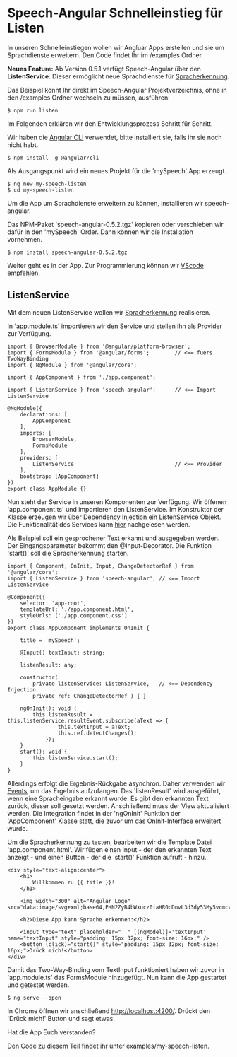 # Speech-Angular Schnelleinstieg für Listen

In unseren Schnelleinstiegen wollen wir Angluar Apps erstellen und sie um Sprachdienste erweitern. Den Code findet Ihr im /examples Ordner.

**Neues Feature:**
Ab Version 0.5.1 verfügt Speech-Angular über den **ListenService**. Dieser ermöglicht neue Sprachdienste für [Spracherkennung](https://de.wikipedia.org/wiki/Spracherkennung).

Das Beispiel könnt Ihr direkt im Speech-Angular Projektverzeichnis, ohne in den /examples Ordner wechseln zu müssen, ausführen:

	$ npm run listen

Im Folgenden erklären wir den Entwicklungsprozess Schritt für Schritt.

Wir haben die [Angular CLI](https://github.com/angular/angular-cli/wiki) verwendet, bitte installiert sie, falls ihr sie noch nicht habt.

    $ npm install -g @angular/cli

Als Ausgangspunkt wird ein neues Projekt für die 'mySpeech' App erzeugt.

    $ ng new my-speech-listen
    $ cd my-speech-listen

Um die App um Sprachdienste erweitern zu können, installieren wir speech-angular.

Das NPM-Paket 'speech-angular-0.5.2.tgz' kopieren oder verschieben wir dafür in den 'mySpeech' Order. Dann können wir die Installation vornehmen.

    $ npm install speech-angular-0.5.2.tgz

Weiter geht es in der App. Zur Programmierung können wir [VScode](https://code.visualstudio.com/) empfehlen.

## ListenService

Mit dem neuen ListenService wollen wir [Spracherkennung](https://de.wikipedia.org/wiki/Spracherkennung) realisieren.

In 'app.module.ts' importieren wir den Service und stellen ihn als Provider zur Verfügung. 

    import { BrowserModule } from '@angular/platform-browser';
    import { FormsModule } from '@angular/forms';        // <== fuers TwoWayBinding
    import { NgModule } from '@angular/core';

    import { AppComponent } from './app.component';

    import { ListenService } from 'speech-angular';      // <== Import ListenService

    @NgModule({
        declarations: [
            AppComponent
        ],
        imports: [
            BrowserModule,
            FormsModule
        ],
        providers: [
            ListenService                                // <== Provider
        ],
        bootstrap: [AppComponent]
    })
    export class AppModule {}

Nun steht der Service in unseren Komponenten zur Verfügung. 
Wir öffenen 'app.component.ts' und importieren den ListenService. Im Konstruktor der Klasse erzeugen wir über Dependency Injection ein ListenService Objekt. Die Funktionalität des Services kann [hier](https://lingualogic.de/speech-angular/docs/latest/api/classes/speech_listen.listenservice.html) nachgelesen werden.

Als Beispiel soll ein gesprochener Text erkannt und ausgegeben werden. Der Eingangsparameter bekommt den @Input-Decorator.
Die Funktion 'start()' soll die Spracherkennung starten.

    import { Component, OnInit, Input, ChangeDetectorRef } from '@angular/core';
    import { ListenService } from 'speech-angular'; // <== Import ListenService

    @Component({
        selector: 'app-root',
        templateUrl: './app.component.html',
        styleUrls: ['./app.component.css']
    })
    export class AppComponent implements OnInit {

        title = 'mySpeech';

        @Input() textInput: string;

        listenResult: any;

        constructor(
            private listenService: ListenService,   // <== Dependency Injection
            private ref: ChangeDetectorRef ) { }

        ngOnInit(): void {
            this.listenResult = this.listenService.resultEvent.subscribe(aText => {
                    this.textInput = aText;
                    this.ref.detectChanges();
                });
        }
        start(): void {
            this.listenService.start();
        }
    }

Allerdings erfolgt die Ergebnis-Rückgabe asynchron. 
Daher verwenden wir [Events](https://lingualogic.de/speech-angular/docs/latest/api/classes/speech_listen.listenservice.html#mlistenresultevent), um das Ergebnis aufzufangen. 
Das 'listenResult' wird ausgeführt, wenn eine Spracheingabe erkannt wurde. Es gibt den erkannten Text zurück, dieser soll gesetzt werden. Anschließend muss der View aktualisiert werden.
Die Integration findet in der 'ngOnInit' Funktion der 'AppComponent' Klasse statt, die zuvor um das OnInit-Interface erweitert wurde.

Um die Spracherkennung zu testen, bearbeiten wir die Template Datei 'app.component.html'. Wir fügen einen Input - der den erkannten Text anzeigt - und einen Button - der die 'start()' Funktion aufruft - hinzu.

    <div style="text-align:center">
        <h1>
            Willkommen zu {{ title }}!
        </h1>

        <img width="300" alt="Angular Logo" src="data:image/svg+xml;base64,PHN2ZyB4bWxucz0iaHR0cDovL3d3dy53My5vcmcvMjAwMC9zdmciIHZpZXdCb3g9IjAgMCAyNTAgMjUwIj4KICAgIDxwYXRoIGZpbGw9IiNERDAwMzEiIGQ9Ik0xMjUgMzBMMzEuOSA2My4ybDE0LjIgMTIzLjFMMTI1IDIzMGw3OC45LTQzLjcgMTQuMi0xMjMuMXoiIC8+CiAgICA8cGF0aCBmaWxsPSIjQzMwMDJGIiBkPSJNMTI1IDMwdjIyLjItLjFWMjMwbDc4LjktNDMuNyAxNC4yLTEyMy4xTDEyNSAzMHoiIC8+CiAgICA8cGF0aCAgZmlsbD0iI0ZGRkZGRiIgZD0iTTEyNSA1Mi4xTDY2LjggMTgyLjZoMjEuN2wxMS43LTI5LjJoNDkuNGwxMS43IDI5LjJIMTgzTDEyNSA1Mi4xem0xNyA4My4zaC0zNGwxNy00MC45IDE3IDQwLjl6IiAvPgogIDwvc3ZnPg==">

        <h2>Diese App kann Sprache erkennen:</h2>

        <input type="text" placeholder="  " [(ngModel)]='textInput' name="textInput" style="padding: 15px 32px; font-size: 16px;" />
        <button (click)="start()" style="padding: 15px 32px; font-size: 16px;">Drück mich!</button>
    </div>

Damit das Two-Way-Binding vom TextInput funktioniert haben wir zuvor in 'app.module.ts' das FormsModule hinzugefügt.
Nun kann die App gestartet und getestet werden.

    $ ng serve --open

In Chrome öffnen wir anschließend [http://localhost:4200/](http://localhost:4200/). Drückt den 'Drück mich!' Button und sagt etwas.

Hat die App Euch verstanden?

Den Code zu diesem Teil findet ihr unter examples/my-speech-listen.

